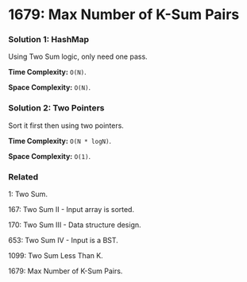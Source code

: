 # 1679: Max Number of K-Sum Pairs

### Solution 1: HashMap
Using Two Sum logic, only need one pass.

**Time Complexity:** `O(N)`.

**Space Complexity:** `O(N)`.

### Solution 2: Two Pointers
Sort it first then using two pointers.

**Time Complexity:** `O(N * logN)`.

**Space Complexity:** `O(1)`.

### Related
1: Two Sum.

167: Two Sum II - Input array is sorted.

170: Two Sum III - Data structure design.

653: Two Sum IV - Input is a BST.

1099: Two Sum Less Than K.

1679: Max Number of K-Sum Pairs.